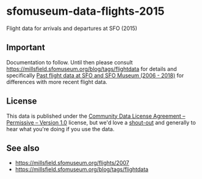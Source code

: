 # sfomuseum-data-flights-2015

 Flight data for arrivals and departures at SFO (2015) 

## Important

Documentation to follow. Until then please consult https://millsfield.sfomuseum.org/blog/tags/flightdata for details and specifically [Past flight data at SFO and SFO Museum (2006 - 2018)](https://millsfield.sfomuseum.org/blog/2020/03/20/old-flightdata/) for differences with more recent flight data.

## License

This data is published under the [Community Data License Agreement – Permissive – Version 1.0](LICENSE) license, but we'd love a [shout-out](https://twitter.com/flysfo) and generally to hear what you're doing if you use the data.

## See also

* https://millsfield.sfomuseum.org/flights/2007
* https://millsfield.sfomuseum.org/blog/tags/flightdata

